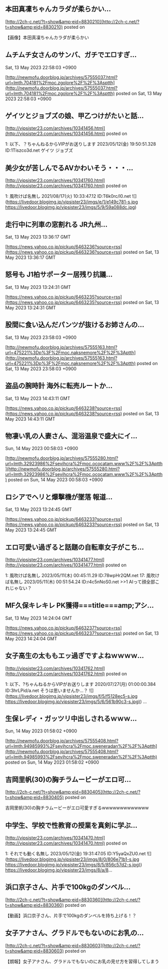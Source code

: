 

## 本田真凜ちゃんカラダが柔らかい...
  

[http://2ch-c.net/?t=show&amp;eid=8830210](http://2ch-c.net/?t=show&amp;eid=8830210)
posted on 

<!--more-->

【画像】本田真凜ちゃんカラダが柔らかい

##  ムチムチ女さんのサンバ、ガチでエ□すぎ...
  Sat, 13 May 2023 22:58:03 +0900

[http://newmofu.doorblog.jp/archives/57555037.html?url=lmth.704181%2Fmoc.zgolore%2F%2F%3Asptth](http://newmofu.doorblog.jp/archives/57555037.html?url=lmth.704181%2Fmoc.zgolore%2F%2F%3Asptth)
posted on Sat, 13 May 2023 22:58:03 +0900

<!--more-->



## ゲイツとジョブズの娘、甲乙つけがたいと話...
  

[http://vipsister23.com/archives/10341456.html](http://vipsister23.com/archives/10341456.html)
posted on 

<!--more-->

1: 以下、？ちゃんねるからVIPがお送りします 2023/05/12(金) 19:50:51.328 ID:1Tiszco3d.net ゲイツ ジョブズ

## 美少女が苦しんでるAVかわいそう・・・...
  

[http://vipsister23.com/archives/10341760.html](http://vipsister23.com/archives/10341760.html)
posted on 

<!--more-->

1: 風吹けば名無し 2021/08/17(火) 10:33:47.12 ID:T6k0rc/l0.net ![](https://livedoor.blogimg.jp/vipsister23/imgs/e/1/e149c781-s.jpg https://livedoor.blogimg.jp/vipsister23/imgs/5/9/59a088dc.jpg)

## 走行中に列車の窓割れる JR九州...
  Sat, 13 May 2023 13:36:17 GMT

[https://news.yahoo.co.jp/pickup/6463236?source=rss](https://news.yahoo.co.jp/pickup/6463236?source=rss)
posted on Sat, 13 May 2023 13:36:17 GMT

<!--more-->



## 怒号も J1柏サポーター居残り抗議...
  Sat, 13 May 2023 13:24:31 GMT

[https://news.yahoo.co.jp/pickup/6463235?source=rss](https://news.yahoo.co.jp/pickup/6463235?source=rss)
posted on Sat, 13 May 2023 13:24:31 GMT

<!--more-->



## 股間に食い込んだパンツが抜けるお姉さんの...
  Sat, 13 May 2023 23:58:03 +0900

[http://newmofu.doorblog.jp/archives/57555163.html?url=475221%3Dp%3F%2Fmoc.naksnemore%2F%2F%3Aptth](http://newmofu.doorblog.jp/archives/57555163.html?url=475221%3Dp%3F%2Fmoc.naksnemore%2F%2F%3Aptth)
posted on Sat, 13 May 2023 23:58:03 +0900

<!--more-->



## 盗品の腕時計 海外に転売ルートか...
  Sat, 13 May 2023 14:43:11 GMT

[https://news.yahoo.co.jp/pickup/6463238?source=rss](https://news.yahoo.co.jp/pickup/6463238?source=rss)
posted on Sat, 13 May 2023 14:43:11 GMT

<!--more-->



##  物凄い乳の人妻さん、混浴温泉で盛大にイ...
  Sun, 14 May 2023 00:58:03 +0900

[http://newmofu.doorblog.jp/archives/57555280.html?url=lmth.32923986%2Fsevihcra%2Fmoc.ococatam.www%2F%2F%3Aptth](http://newmofu.doorblog.jp/archives/57555280.html?url=lmth.32923986%2Fsevihcra%2Fmoc.ococatam.www%2F%2F%3Aptth)
posted on Sun, 14 May 2023 00:58:03 +0900

<!--more-->



## ロシアでヘリと爆撃機が墜落 報道...
  Sat, 13 May 2023 13:24:45 GMT

[https://news.yahoo.co.jp/pickup/6463233?source=rss](https://news.yahoo.co.jp/pickup/6463233?source=rss)
posted on Sat, 13 May 2023 13:24:45 GMT

<!--more-->



## エロ可愛い過ぎると話題の自転車女子がこち...
  

[http://vipsister23.com/archives/10341477.html](http://vipsister23.com/archives/10341477.html)
posted on 

<!--more-->

1: 風吹けば名無し 2023/05/11(木) 00:45:11.29 ID:78wpHr2QM.net 17: 風吹けば名無し 2023/05/11(木) 00:51:54.24 ID:r4c5nNoS0.net &gt;&gt;1 AIって顔全部これじゃない？

## MF久保キレキレ PK獲得===title===amp;アシ...
  Sat, 13 May 2023 14:24:04 GMT

[https://news.yahoo.co.jp/pickup/6463237?source=rss](https://news.yahoo.co.jp/pickup/6463237?source=rss)
posted on Sat, 13 May 2023 14:24:04 GMT

<!--more-->



## 女子高生の太ももエッ過ぎですよねｗｗｗｗ...
  

[http://vipsister23.com/archives/10341762.html](http://vipsister23.com/archives/10341762.html)
posted on 

<!--more-->

1: 以下、?ちゃんねるからVIPがお送りします 2020/07/27(月) 01:00:00.384 ID:3hrLPid/a.net そうは思いませんか…？ ![](https://livedoor.blogimg.jp/vipsister23/imgs/f/5/f5128ec5-s.jpg [https://livedoor.blogimg.jp/vipsister23/imgs/5/6/561b90c3-s.jpg)](https://livedoor.blogimg.jp/vipsister23/imgs/5/6/561b90c3-s.jpg)) ...

##  生保レディ・ガッツリ中出しされるｗｗｗ...
  Sun, 14 May 2023 01:58:02 +0900

[http://newmofu.doorblog.jp/archives/57555408.html?url=lmth.94985993%2Fsevihcra%2Fmoc.sweneradan%2F%2F%3Aptth](http://newmofu.doorblog.jp/archives/57555408.html?url=lmth.94985993%2Fsevihcra%2Fmoc.sweneradan%2F%2F%3Aptth)
posted on Sun, 14 May 2023 01:58:02 +0900

<!--more-->



## 吉岡里帆(30)の胸チラムービーがエロ可...
  

[http://2ch-c.net/?t=show&amp;eid=8830405](http://2ch-c.net/?t=show&amp;eid=8830405)
posted on 

<!--more-->

吉岡里帆(30)の胸チラムービーがエロ可愛すぎるwwwwwwwwwwwww

## 中学生、学校で性教育の授業を真剣に学ぶ...
  

[http://vipsister23.com/archives/10341470.html](http://vipsister23.com/archives/10341470.html)
posted on 

<!--more-->

1: それでも動く名無し 2023/05/12(金) 19:31:47.05 ID:Y5yaQxZU0.net ![](https://livedoor.blogimg.jp/vipsister23/imgs/8/0/806e71b1-s.jpg [https://livedoor.blogimg.jp/vipsister23/imgs/8/5/856c57d2-s.jpg)](https://livedoor.blogimg.jp/vipsister23/imgs/8/5/856c57d2-s.jpg)) https://livedoor.blogimg.jp/vipsister23/imgs/8/a/8...

## 浜口京子さん、片手で100kgのダンベル...
  

[http://2ch-c.net/?t=show&amp;eid=8830360](http://2ch-c.net/?t=show&amp;eid=8830360)
posted on 

<!--more-->

【動画】浜口京子さん、片手で100kgのダンベルを持ち上げる！？

## 女子アナさん、グラドルでもないのにお乳の...
  

[http://2ch-c.net/?t=show&amp;eid=8830603](http://2ch-c.net/?t=show&amp;eid=8830603)
posted on 

<!--more-->

【朗報】女子アナさん、グラドルでもないのにお乳の見せ方を習得してしまう
